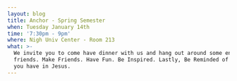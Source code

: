 ```yaml
---
layout: blog
title: Anchor - Spring Semester
when: Tuesday January 14th
time: '7:30pm - 9pm'
where: Nigh Univ Center - Room 213
what: >-
  We invite you to come have dinner with us and hang out around some encouraging
  friends. Make Friends. Have Fun. Be Inspired. Lastly, Be Reminded of the hope
  you have in Jesus.
---
```


